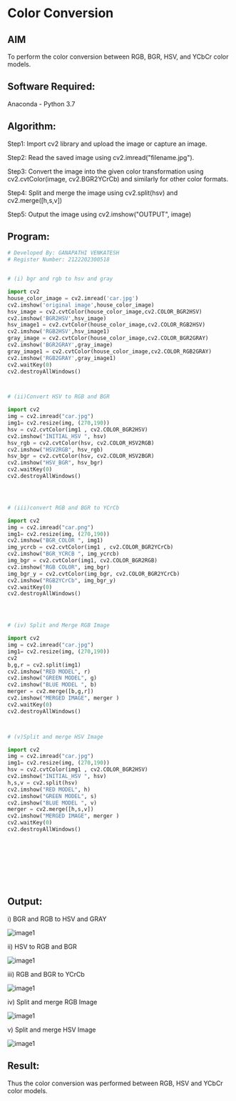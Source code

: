 # Color Conversion
## AIM
To perform the color conversion between RGB, BGR, HSV, and YCbCr color models.

## Software Required:
Anaconda - Python 3.7
## Algorithm:

Step1:
Import cv2 library and upload the image or capture an image.

Step2:
Read the saved image using cv2.imread("filename.jpg").

Step3:
Convert the image into the given color transformation using cv2.cvtColor(image, cv2.BGR2YCrCb) and similarly for other color formats.

Step4:
Split and merge the image using cv2.split(hsv) and cv2.merge([h,s,v])

Step5:
Output the image using cv2.imshow("OUTPUT", image)

## Program:
```python
# Developed By: GANAPATHI VENKATESH
# Register Number: 2122202300518


# (i) bgr and rgb to hsv and gray

import cv2
house_color_image = cv2.imread('car.jpg')
cv2.imshow('original image',house_color_image)
hsv_image = cv2.cvtColor(house_color_image,cv2.COLOR_BGR2HSV)
cv2.imshow('BGR2HSV',hsv_image)
hsv_image1 = cv2.cvtColor(house_color_image,cv2.COLOR_RGB2HSV)
cv2.imshow('RGB2HSV',hsv_image1)
gray_image = cv2.cvtColor(house_color_image,cv2.COLOR_BGR2GRAY)
cv2.imshow('BGR2GRAY',gray_image)
gray_image1 = cv2.cvtColor(house_color_image,cv2.COLOR_RGB2GRAY)
cv2.imshow('RGB2GRAY',gray_image1)
cv2.waitKey(0)
cv2.destroyAllWindows()



# (ii)Convert HSV to RGB and BGR

import cv2
img = cv2.imread("car.jpg")
img1= cv2.resize(img, (270,190))
hsv = cv2.cvtColor(img1 , cv2.COLOR_BGR2HSV)
cv2.imshow("INITIAL_HSV ", hsv)
hsv_rgb = cv2.cvtColor(hsv, cv2.COLOR_HSV2RGB)
cv2.imshow("HSV2RGB", hsv_rgb)
hsv_bgr = cv2.cvtColor(hsv, cv2.COLOR_HSV2BGR)
cv2.imshow("HSV_BGR", hsv_bgr)
cv2.waitKey(0)
cv2.destroyAllWindows()




# (iii)convert RGB and BGR to YCrCb

import cv2
img = cv2.imread("car.png")
img1= cv2.resize(img, (270,190))
cv2.imshow("BGR_COLOR ", img1)
img_ycrcb = cv2.cvtColor(img1 , cv2.COLOR_BGR2YCrCb)
cv2.imshow("BGR_YCRCB ", img_ycrcb)
img_bgr = cv2.cvtColor(img1, cv2.COLOR_BGR2RGB)
cv2.imshow("RGB COLOR", img_bgr)
img_bgr_y = cv2.cvtColor(img_bgr, cv2.COLOR_BGR2YCrCb)
cv2.imshow("RGB2YCrCb", img_bgr_y)
cv2.waitKey(0)
cv2.destroyAllWindows()




# (iv) Split and Merge RGB Image

import cv2
img = cv2.imread("car.jpg")
img1= cv2.resize(img, (270,190))
cv2
b,g,r = cv2.split(img1)
cv2.imshow("RED MODEL", r)
cv2.imshow("GREEN MODEL", g)
cv2.imshow("BLUE MODEL ", b)
merger = cv2.merge([b,g,r])
cv2.imshow("MERGED IMAGE", merger )
cv2.waitKey(0)
cv2.destroyAllWindows()



# (v)Split and merge HSV Image

import cv2
img = cv2.imread("car.jpg")
img1= cv2.resize(img, (270,190))
hsv = cv2.cvtColor(img1 , cv2.COLOR_BGR2HSV)
cv2.imshow("INITIAL_HSV ", hsv)
h,s,v = cv2.split(hsv)
cv2.imshow("RED MODEL", h)
cv2.imshow("GREEN MODEL", s)
cv2.imshow("BLUE MODEL ", v)
merger = cv2.merge([h,s,v])
cv2.imshow("MERGED IMAGE", merger )
cv2.waitKey(0)
cv2.destroyAllWindows()










```
## Output:
i) BGR and RGB to HSV and GRAY

![image1](https://github.com/20004426-venkatesh/Color-Conversion/blob/main/exp%203.1.jpg)


ii) HSV to RGB and BGR

![image1](https://github.com/20004426-venkatesh/Color-Conversion/blob/main/exp%203.2.jpg)

iii) RGB and BGR to YCrCb

![image1](https://github.com/20004426-venkatesh/Color-Conversion/blob/main/exp%203.3.jpg)

iv) Split and merge RGB Image

![image1](https://github.com/20004426-venkatesh/Color-Conversion/blob/main/exp%203.4.jpg)

v) Split and merge HSV Image

![image1](https://github.com/20004426-venkatesh/Color-Conversion/blob/main/exp%203.5.jpg)


## Result:
Thus the color conversion was performed between RGB, HSV and YCbCr color models.
